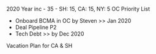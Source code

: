 2020 Year inc - 35 - SH: 15, CA: 15, NY: 5
OC Priority List
- Onboard BCMA in OC by Steven >> Jan 2020
- Deal Pipeline P2
- Tech Debt >> by Dec 2020  

Vacation Plan for CA & SH



